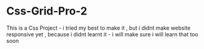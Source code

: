 # Css-Grid-Pro-2
This is a Css Project - i tried my best to make it , but i didnt make website responsive yet , because i didnt learnt it - i will make sure i will learn that too soon
